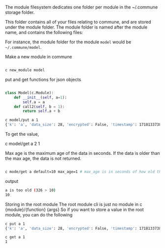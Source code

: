 The module filesystem dedicates one folder per module in the ~/.commune storage folder. 

This folder contains all of your files relating to commune, and are stored under the module folder. The module folder is named after the module name, and contains the following files:

For instance, the module folder for the module `model` would be `~/.commune/model`.


Make a new module in commune
```bash

c new_module model

```

put and get functions for json objects

```python

class Model(c.Module):
    def __init__(self, a=1):
        self.a = a
    def call2(self, b = 1):
        return self.a + b

```

```bash
c model/put a 1
{'k': 'a', 'data_size': 28, 'encrypted': False, 'timestamp': 1718133738}
```
To get the value, 

c model/get a 2
1

Max age is the maximum age of the data in seconds. If the data is older than the max age, the data is not returned. 

```bash

c mode/get a default=10 max_age=1 # max_age is in seconds of how old the data can be
```

output

```bash
a is too old (326 > 10)
10
```

Storing in the root module
The root module cli is just no module in c {module}/{function} {args}
So if you want to store a value in the root module, you can do the following

```bash
c put a 1
{'k': 'a', 'data_size': 28, 'encrypted': False, 'timestamp': 1718133738}
```

```bash
c get a 1
1
```
